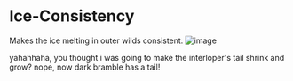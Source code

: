 # Ice-Consistency
Makes the ice melting in outer wilds consistent.
![image](https://github.com/user-attachments/assets/fba3d161-b956-411b-92c0-5e94680b2faa)

yahahhaha, you thought i was going to make the interloper's tail shrink and grow? nope, now dark bramble has a tail!
